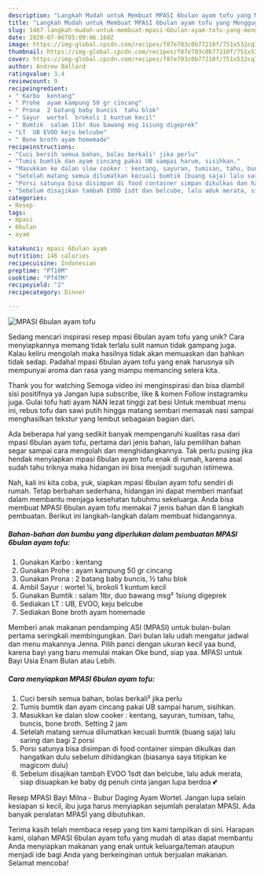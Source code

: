 ```yaml
---
description: "Langkah Mudah untuk Membuat MPASI 6bulan ayam tofu yang Menggugah Selera"
title: "Langkah Mudah untuk Membuat MPASI 6bulan ayam tofu yang Menggugah Selera"
slug: 1467-langkah-mudah-untuk-membuat-mpasi-6bulan-ayam-tofu-yang-menggugah-selera
date: 2020-07-06T05:09:06.160Z
image: https://img-global.cpcdn.com/recipes/f87e703c0b77210f/751x532cq70/mpasi-6bulan-ayam-tofu-foto-resep-utama.jpg
thumbnail: https://img-global.cpcdn.com/recipes/f87e703c0b77210f/751x532cq70/mpasi-6bulan-ayam-tofu-foto-resep-utama.jpg
cover: https://img-global.cpcdn.com/recipes/f87e703c0b77210f/751x532cq70/mpasi-6bulan-ayam-tofu-foto-resep-utama.jpg
author: Andrew Ballard
ratingvalue: 3.4
reviewcount: 9
recipeingredient:
- " Karbo  kentang"
- " Prohe  ayam kampung 50 gr cincang"
- " Prona  2 batang baby buncis  tahu blok"
- " Sayur  wortel  brokoli 1 kuntum kecil"
- " Bumtik  salam 1lbr duo bawang msg 1siung digeprek"
- "LT  UB EVOO keju belcube"
- " Bone broth ayam homemade"
recipeinstructions:
- "Cuci bersih semua bahan, bolas berkali² jika perlu"
- "Tumis bumtik dan ayam cincang pakai UB sampai harum, sisihkan."
- "Masukkan ke dalan slow cooker : kentang, sayuran, tumisan, tahu, buncis, bone broth. Setting 2 jam"
- "Setelah matang semua dilumatkan kecuali bumtik (buang saja) lalu saring dan bagi 2 porsi"
- "Porsi satunya bisa disimpan di food container simpan dikulkas dan hangatkan dulu sebelum dihidangkan (biasanya saya titipkan ke magicom dulu)"
- "Sebelum disajikan tambah EVOO 1sdt dan belcube, lalu aduk merata, siap disuapkan ke baby dg penuh cinta jangan lupa berdoa 💕"
categories:
- Resep
tags:
- mpasi
- 6bulan
- ayam

katakunci: mpasi 6bulan ayam 
nutrition: 146 calories
recipecuisine: Indonesian
preptime: "PT18M"
cooktime: "PT47M"
recipeyield: "2"
recipecategory: Dinner

---
```



![MPASI 6bulan ayam tofu](https://img-global.cpcdn.com/recipes/f87e703c0b77210f/751x532cq70/mpasi-6bulan-ayam-tofu-foto-resep-utama.jpg)

Sedang mencari inspirasi resep mpasi 6bulan ayam tofu yang unik? Cara menyiapkannya memang tidak terlalu sulit namun tidak gampang juga. Kalau keliru mengolah maka hasilnya tidak akan memuaskan dan bahkan tidak sedap. Padahal mpasi 6bulan ayam tofu yang enak harusnya sih mempunyai aroma dan rasa yang mampu memancing selera kita.

Thank you for watching Semoga video ini menginspirasi dan bisa diambil sisi positifnya ya Jangan lupa subscribe, like &amp; komen Follow instagramku juga. Gulai tofu hati ayam NAN lezat tinggi zat besi Untuk membuat menu ini, rebus tofu dan sawi putih hingga matang sembari memasak nasi sampai menghasilkan tekstur yang lembut sebagaian bagian dari.

Ada beberapa hal yang sedikit banyak mempengaruhi kualitas rasa dari mpasi 6bulan ayam tofu, pertama dari jenis bahan, lalu pemilihan bahan segar sampai cara mengolah dan menghidangkannya. Tak perlu pusing jika hendak menyiapkan mpasi 6bulan ayam tofu enak di rumah, karena asal sudah tahu triknya maka hidangan ini bisa menjadi suguhan istimewa.


Nah, kali ini kita coba, yuk, siapkan mpasi 6bulan ayam tofu sendiri di rumah. Tetap berbahan sederhana, hidangan ini dapat memberi manfaat dalam membantu menjaga kesehatan tubuhmu sekeluarga. Anda bisa membuat MPASI 6bulan ayam tofu memakai 7 jenis bahan dan 6 langkah pembuatan. Berikut ini langkah-langkah dalam membuat hidangannya.

<!--inarticleads1-->

##### Bahan-bahan dan bumbu yang diperlukan dalam pembuatan MPASI 6bulan ayam tofu:

1. Gunakan  Karbo : kentang
1. Gunakan  Prohe : ayam kampung 50 gr cincang
1. Gunakan  Prona : 2 batang baby buncis, ½ tahu blok
1. Ambil  Sayur : wortel ¼, brokoli 1 kuntum kecil
1. Gunakan  Bumtik : salam 1lbr, duo bawang msg² 1siung digeprek
1. Sediakan LT : UB, EVOO, keju belcube
1. Sediakan  Bone broth ayam homemade


Memberi anak makanan pendamping ASI (MPASI) untuk bulan-bulan pertama seringkali membingungkan. Dari bulan lalu udah mengatur jadwal dan menu makannya Jenna. Pilih panci dengan ukuran kecil yaa bund, karena bayi yang baru memulai makan Oke bund, siap yaa. MPASI untuk Bayi Usia Enam Bulan atau Lebih. 

<!--inarticleads2-->

##### Cara menyiapkan MPASI 6bulan ayam tofu:

1. Cuci bersih semua bahan, bolas berkali² jika perlu
1. Tumis bumtik dan ayam cincang pakai UB sampai harum, sisihkan.
1. Masukkan ke dalan slow cooker : kentang, sayuran, tumisan, tahu, buncis, bone broth. Setting 2 jam
1. Setelah matang semua dilumatkan kecuali bumtik (buang saja) lalu saring dan bagi 2 porsi
1. Porsi satunya bisa disimpan di food container simpan dikulkas dan hangatkan dulu sebelum dihidangkan (biasanya saya titipkan ke magicom dulu)
1. Sebelum disajikan tambah EVOO 1sdt dan belcube, lalu aduk merata, siap disuapkan ke baby dg penuh cinta jangan lupa berdoa 💕


Resep MPASI Bayi Milna - Bubur Daging Ayam Wortel. Jangan lupa selain kesiapan si kecil, ibu juga harus menyiapkan sejumlah peralatan MPASI. Ada banyak peralatan MPASI yang dibutuhkan. 

Terima kasih telah membaca resep yang tim kami tampilkan di sini. Harapan kami, olahan MPASI 6bulan ayam tofu yang mudah di atas dapat membantu Anda menyiapkan makanan yang enak untuk keluarga/teman ataupun menjadi ide bagi Anda yang berkeinginan untuk berjualan makanan. Selamat mencoba!
